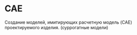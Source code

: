 # CAE
Создание моделей, имитирующих расчетную модель (CAE) проектируемого изделия. (суррогатные модели)
